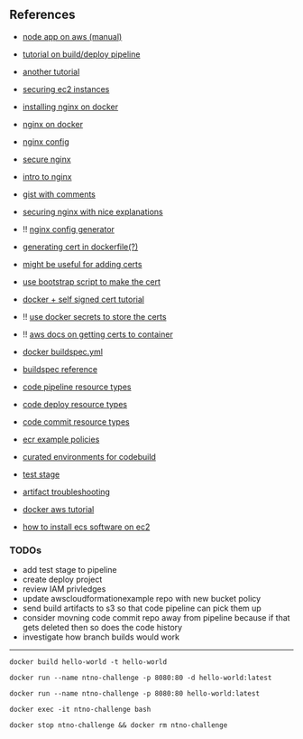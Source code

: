 
## References
* [node app on aws (manual)](https://ourcodeworld.com/articles/read/977/how-to-deploy-a-node-js-application-on-aws-ec2-server)
* [tutorial on build/deploy pipeline](https://docs.aws.amazon.com/AmazonECS/latest/developerguide/ecs-cd-pipeline.html)
* [another tutorial](https://www.infoq.com/articles/aws-codepipeline-deploy-docker/)
* [securing ec2 instances](https://aws.amazon.com/answers/security/aws-securing-ec2-instances/)
* [installing nginx on docker](https://docs.nginx.com/nginx/admin-guide/installing-nginx/installing-nginx-docker/)
* [nginx on docker](https://www.digitalocean.com/community/tutorials/how-to-run-nginx-in-a-docker-container-on-ubuntu-14-04)
* [nginx config](http://nginx.org/en/docs/beginners_guide.html)
* [secure nginx](https://www.cyberciti.biz/tips/linux-unix-bsd-nginx-webserver-security.html)
* [intro to nginx](https://carrot.is/coding/nginx_introduction)


* [gist with comments](https://gist.github.com/plentz/6737338)
* [securing nginx with nice explanations](https://help.dreamhost.com/hc/en-us/articles/222784068-The-most-important-steps-to-take-to-make-an-nginx-server-more-secure)
*  !! [nginx config generator](https://nginxconfig.io/?0.non_www=false&0.php=false&0.index=index.html&0.fallback_html)
* [generating cert in dockerfile(?)](https://codefresh.io/docker-tutorial/using-docker-generate-ssl-certificates/)
* [might be useful for adding certs](https://github.com/KyleAMathews/docker-nginx)
* [use bootstrap script to make the cert](https://forums.docker.com/t/get-ssl-certificate-for-use-in-docker-container/42069/3)
* [docker + self signed cert tutorial](https://www.johnmackenzie.co.uk/post/creating-self-signed-ssl-certificates-for-docker-and-nginx/)
* !! [use docker secrets to store the certs](https://docs.docker.com/ee/ucp/interlock/usage/tls/)
* !! [aws docs on getting certs to container](https://aws.amazon.com/blogs/compute/maintaining-transport-layer-security-all-the-way-to-your-container-part-2-using-aws-certificate-manager-private-certificate-authority/)



* [docker buildspec.yml](https://docs.aws.amazon.com/codebuild/latest/userguide/sample-docker.html)
* [buildspec reference](https://docs.aws.amazon.com/codebuild/latest/userguide/build-spec-ref.html)
* [code pipeline resource types](https://docs.aws.amazon.com/IAM/latest/UserGuide/list_awscodepipeline.html)
* [code deploy resource types](https://docs.aws.amazon.com/IAM/latest/UserGuide/list_awscodedeploy.html)
* [code commit resource types](https://docs.aws.amazon.com/IAM/latest/UserGuide/list_awscodecommit.html)
* [ecr example policies](https://docs.aws.amazon.com/AmazonECR/latest/userguide/RepositoryPolicyExamples.html)
* [curated environments for codebuild](https://docs.aws.amazon.com/codebuild/latest/userguide/build-env-ref-available.html)
* [test stage](https://docs.aws.amazon.com/codebuild/latest/userguide/how-to-create-pipeline.html#how-to-create-pipeline-add-test)
* [artifact troubleshooting](https://stelligent.com/2018/09/06/troubleshooting-aws-codepipeline-artifacts/)

* [docker aws tutorial](https://www.ybrikman.com/writing/2015/11/11/running-docker-aws-ground-up/)
* [how to install ecs software on ec2](https://docs.aws.amazon.com/AmazonECS/latest/developerguide/ecs-agent-install.html)


### TODOs
* add test stage to pipeline
* create deploy project
* review IAM privledges
* update awscloudformationexample repo with new bucket policy
* send build artifacts to s3 so that code pipeline can pick them up
* consider movning code commit repo away from pipeline because if that gets deleted then so does the code history
* investigate how branch builds would work
---



`docker build hello-world -t hello-world`


`docker run --name ntno-challenge -p 8080:80 -d hello-world:latest` 

`docker run --name ntno-challenge -p 8080:80 hello-world:latest` 

`docker exec -it ntno-challenge bash`

`docker stop ntno-challenge && docker rm ntno-challenge`
